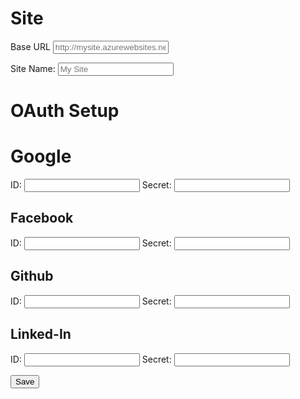 ﻿# Site

Base URL
<input type="text" id="siteBaseUrl" name="siteBaseUrl" placeholder="http://mysite.azurewebsites.net" />

Site Name: 
<input type="text" id="siteName" name="siteName" placeholder="My Site" />

# OAuth Setup

Google
======
ID: <input type="text" id="googleClientId" name="googleClientId" />
Secret: <input type="text" id="googleClientSecret" name="googleClientSecret" />

Facebook
--------
ID: <input type="text" id="facebookClientId" name="facebookClientId" />
Secret: <input type="text" id="facebookClientSecret" name="facebookClientSecret" />

Github
-------
ID: <input type="text" id="GithubClientId" name="GithubClientId" />
Secret: <input type="text" id="GithubClientSecret" name="GithubClientSecret" />

Linked-In
-------
ID: <input type="text" id="linkedInClientId" name="linkedInClientId" />
Secret: <input type="text" id="linkedInClientSecret" name="linkedInClientSecret" />


<button onclick='javascript: saveOauth();'>Save</button>